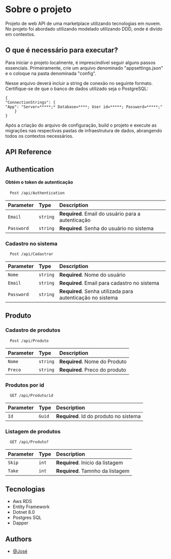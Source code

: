 # Sobre o projeto

Projeto de web API de uma marketplace utilizando tecnologias em nuvem. No projeto foi abordado utilizando modelado
utilizando DDD, onde é divido em contextos.

## O que é necessário para executar?

Para iniciar o projeto localmente, é imprescindível seguir alguns passos essenciais. Primeiramente, crie um arquivo denominado "appsettings.json" e o coloque na pasta denominada "config".

Nesse arquivo deverá incluir a string de conexão no seguinte formato. Certifique-se 
de que o banco de dados utilizado seja o PostgreSQL:
```
{
"ConnectionStrings": {
"App": "Server=*****;* Database=****; User id=*****; Password=*****;"
    }
}
```

Após a criação do arquivo de configuração, build o projeto e  execute as migrações nas respectivas pastas de infraestrutura de dados, 
abrangendo todos os contextos necessários.


## API Reference

## Authentication

#### Obtém o token de autenticação

```http
  Post /api/Authentication
```

| Parameter  | Type     | Description                                        |
|:-----------|:---------|:---------------------------------------------------|
| `Email`    | `string` | **Required**. Email do usuário para a autenticação |
| `Password` | `string` | **Required**. Senha do usuário no sistema          |

### Cadastro no sistema

```http
  Post /api/Cadastrar
```

| Parameter  | Type     | Description                                                |
|:-----------|:---------|:-----------------------------------------------------------|
| `Nome`     | `string` | **Required**. Nome do usuário                              |
| `Email`    | `string` | **Required**. Email para cadastro no sistema               |
| `Password` | `string` | **Required**. Senha utilizada para autenticação no sistema |

## Produto

### Cadastro de produtos
```http
  Post /api/Produto
```

| Parameter | Type     | Description                    |
|:----------|:---------|:-------------------------------|
| `Nome`    | `string` | **Required**. Nome do Produto  |
| `Preco`   | `string` | **Required**. Preco do produto |

### Produtos por id
```http
  GET /api/Produto/id
```

| Parameter | Type     | Description                            |
|:----------|:---------|:---------------------------------------|
| `Id`      | `Guid`   | **Required**. Id do produto no sistema |

### Listagem de produtos
```http
  GET /api/Produto?
```

| Parameter | Type  | Description                      |
|:----------|:------|:---------------------------------|
| `Skip`    | `int` | **Required**. Inicio da listagem |
| `Take`    | `int` | **Required**. Tamnho da listagem |

## Tecnologias

* Aws RDS
* Entity Framework
* Dotnet 8.0
* Postgres SQL
* Dapper

## Authors

- [@José](https://github.com/Regulus01)
